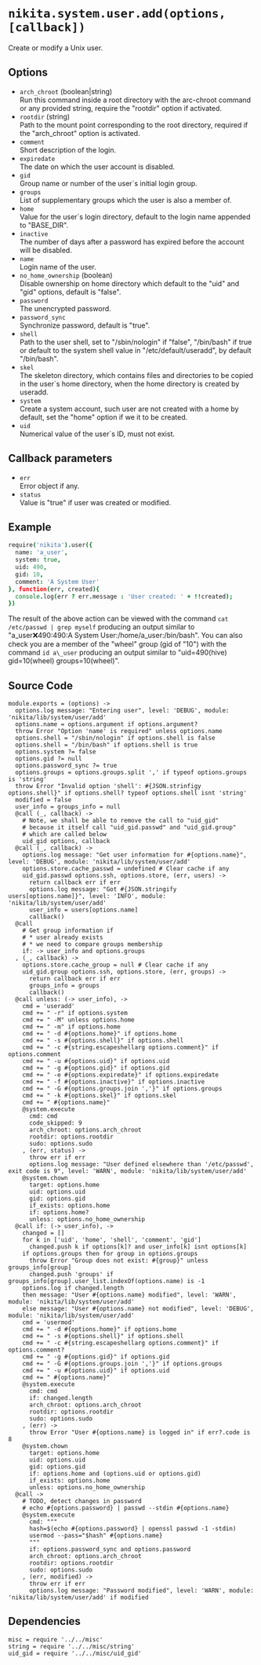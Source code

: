 
# `nikita.system.user.add(options, [callback])`

Create or modify a Unix user.

## Options

* `arch_chroot` (boolean|string)   
  Run this command inside a root directory with the arc-chroot command or any
  provided string, require the "rootdir" option if activated.
* `rootdir` (string)   
  Path to the mount point corresponding to the root directory, required if
  the "arch_chroot" option is activated.
* `comment`   
  Short description of the login.
* `expiredate`   
  The date on which the user account is disabled.
* `gid`   
  Group name or number of the user´s initial login group.
* `groups`   
  List of supplementary groups which the user is also a member of.
* `home`   
  Value for the user´s login directory, default to the login name appended to "BASE_DIR".
* `inactive`   
  The number of days after a password has expired before the account will be
  disabled.
* `name`   
  Login name of the user.
* `no_home_ownership` (boolean)   
  Disable ownership on home directory which default to the "uid" and "gid"
  options, default is "false".
* `password`   
  The unencrypted password.
* `password_sync`   
  Synchronize password, default is "true".
* `shell`   
  Path to the user shell, set to "/sbin/nologin" if "false", "/bin/bash" if
  true or default to the system shell value in "/etc/default/useradd", by
  default "/bin/bash".
* `skel`   
  The skeleton directory, which contains files and directories to be copied in
  the user´s home directory, when the home directory is created by useradd.
* `system`   
  Create a system account, such user are not created with a home by default,
  set the "home" option if we it to be created.
* `uid`   
  Numerical value of the user´s ID, must not exist.

## Callback parameters

* `err`   
  Error object if any.
* `status`   
  Value is "true" if user was created or modified.

## Example

```coffee
require('nikita').user({
  name: 'a_user',
  system: true,
  uid: 490,
  gid: 10,
  comment: 'A System User'
}, function(err, created){
  console.log(err ? err.message : 'User created: ' + !!created);
})
```

The result of the above action can be viewed with the command
`cat /etc/passwd | grep myself` producing an output similar to
"a\_user:x:490:490:A System User:/home/a\_user:/bin/bash". You can also check
you are a member of the "wheel" group (gid of "10") with the command
`id a\_user` producing an output similar to 
"uid=490(hive) gid=10(wheel) groups=10(wheel)".

## Source Code

    module.exports = (options) ->
      options.log message: "Entering user", level: 'DEBUG', module: 'nikita/lib/system/user/add'
      options.name = options.argument if options.argument?
      throw Error "Option 'name' is required" unless options.name
      options.shell = "/sbin/nologin" if options.shell is false
      options.shell = "/bin/bash" if options.shell is true
      options.system ?= false
      options.gid ?= null
      options.password_sync ?= true
      options.groups = options.groups.split ',' if typeof options.groups is 'string'
      throw Error "Invalid option 'shell': #{JSON.strinfigy options.shell}" if options.shell? typeof options.shell isnt 'string'
      modified = false
      user_info = groups_info = null
      @call (_, callback) ->
        # Note, we shall be able to remove the call to "uid_gid"
        # because it itself call "uid_gid.passwd" and "uid_gid.group"
        # which are called below
        uid_gid options, callback
      @call (_, callback) ->
        options.log message: "Get user information for #{options.name}", level: 'DEBUG', module: 'nikita/lib/system/user/add'
        options.store.cache_passwd = undefined # Clear cache if any
        uid_gid.passwd options.ssh, options.store, (err, users) ->
          return callback err if err
          options.log message: "Got #{JSON.stringify users[options.name]}", level: 'INFO', module: 'nikita/lib/system/user/add'
          user_info = users[options.name]
          callback()
      @call
        # Get group information if
        # * user already exists
        # * we need to compare groups membership
        if: -> user_info and options.groups
      , (_, callback) ->
        options.store.cache_group = null # Clear cache if any
        uid_gid.group options.ssh, options.store, (err, groups) ->
          return callback err if err
          groups_info = groups
          callback()
      @call unless: (-> user_info), ->
        cmd = 'useradd'
        cmd += " -r" if options.system
        cmd += " -M" unless options.home
        cmd += " -m" if options.home
        cmd += " -d #{options.home}" if options.home
        cmd += " -s #{options.shell}" if options.shell
        cmd += " -c #{string.escapeshellarg options.comment}" if options.comment
        cmd += " -u #{options.uid}" if options.uid
        cmd += " -g #{options.gid}" if options.gid
        cmd += " -e #{options.expiredate}" if options.expiredate
        cmd += " -f #{options.inactive}" if options.inactive
        cmd += " -G #{options.groups.join ','}" if options.groups
        cmd += " -k #{options.skel}" if options.skel
        cmd += " #{options.name}"
        @system.execute
          cmd: cmd
          code_skipped: 9
          arch_chroot: options.arch_chroot
          rootdir: options.rootdir
          sudo: options.sudo
        , (err, status) ->
          throw err if err
          options.log message: "User defined elsewhere than '/etc/passwd', exit code is 9", level: 'WARN', module: 'nikita/lib/system/user/add'
        @system.chown
          target: options.home
          uid: options.uid
          gid: options.gid
          if_exists: options.home
          if: options.home?
          unless: options.no_home_ownership
      @call if: (-> user_info), ->
        changed = []
        for k in ['uid', 'home', 'shell', 'comment', 'gid']
          changed.push k if options[k]? and user_info[k] isnt options[k]
        if options.groups then for group in options.groups
          throw Error "Group does not exist: #{group}" unless groups_info[group]
          changed.push 'groups' if groups_info[group].user_list.indexOf(options.name) is -1
        options.log if changed.length
        then message: "User #{options.name} modified", level: 'WARN', module: 'nikita/lib/system/user/add'
        else message: "User #{options.name} not modified", level: 'DEBUG', module: 'nikita/lib/system/user/add'
        cmd = 'usermod'
        cmd += " -d #{options.home}" if options.home
        cmd += " -s #{options.shell}" if options.shell
        cmd += " -c #{string.escapeshellarg options.comment}" if options.comment?
        cmd += " -g #{options.gid}" if options.gid
        cmd += " -G #{options.groups.join ','}" if options.groups
        cmd += " -u #{options.uid}" if options.uid
        cmd += " #{options.name}"
        @system.execute
          cmd: cmd
          if: changed.length
          arch_chroot: options.arch_chroot
          rootdir: options.rootdir
          sudo: options.sudo
        , (err) ->
          throw Error "User #{options.name} is logged in" if err?.code is 8
        @system.chown
          target: options.home
          uid: options.uid
          gid: options.gid
          if: options.home and (options.uid or options.gid)
          if_exists: options.home
          unless: options.no_home_ownership
      @call ->
        # TODO, detect changes in password
        # echo #{options.password} | passwd --stdin #{options.name}
        @system.execute
          cmd: """
          hash=$(echo #{options.password} | openssl passwd -1 -stdin)
          usermod --pass="$hash" #{options.name}
          """
          if: options.password_sync and options.password
          arch_chroot: options.arch_chroot
          rootdir: options.rootdir
          sudo: options.sudo
        , (err, modified) ->
          throw err if err
          options.log message: "Password modified", level: 'WARN', module: 'nikita/lib/system/user/add' if modified

## Dependencies

    misc = require '../../misc'
    string = require '../../misc/string'
    uid_gid = require '../../misc/uid_gid'
